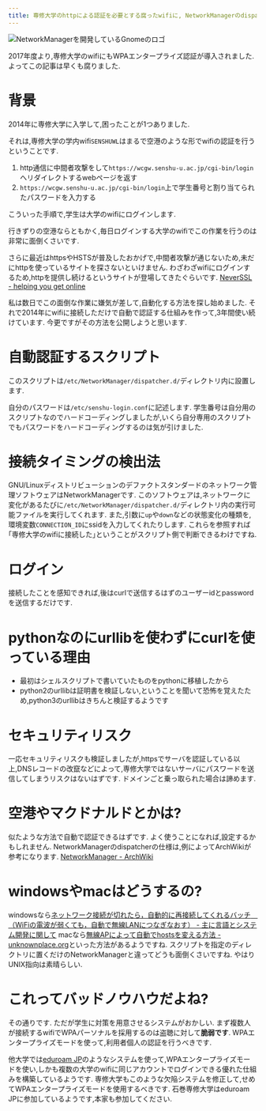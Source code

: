 ```yaml
---
title: 専修大学のhttpによる認証を必要とする腐ったwifiに, NetworkManagerのdispatcherを使って自動ログインする
---
```


![NetworkManagerを開発しているGnomeのロゴ](https://developer.gnome.org/skin/gnome-logo-devcenter.png)

2017年度より,専修大学のwifiにもWPAエンタープライズ認証が導入されました.
よってこの記事は早くも腐りました.

# 背景

2014年に専修大学に入学して,困ったことが1つありました.

それは,専修大学の学内wifi`SENSHUWL`はまるで空港のような形でwifiの認証を行うということです.

1. http通信に中間者攻撃をして`https://wcgw.senshu-u.ac.jp/cgi-bin/login`へリダイレクトするwebページを返す
2. `https://wcgw.senshu-u.ac.jp/cgi-bin/login`上で学生番号と割り当てられたパスワードを入力する

こういった手順で,学生は大学のwifiにログインします.

行きずりの空港ならともかく,毎日ログインする大学のwifiでこの作業を行うのは非常に面倒くさいです.

さらに最近はhttpsやHSTSが普及したおかげで,中間者攻撃が通じないため,未だにhttpを使っているサイトを探さないといけません.
わざわざwifiにログインするため,httpを提供し続けるというサイトが登場してきたぐらいです.
[NeverSSL - helping you get online](http://neverssl.com/)

私は数日でこの面倒な作業に嫌気が差して,自動化する方法を探し始めました.
それで2014年にwifiに接続しただけで自動で認証する仕組みを作って,3年間使い続けています.
今更ですがその方法を公開しようと思います.

# 自動認証するスクリプト

<script src="https://gist.github.com/ncaq/d79f861d3f159c81098753617112dab2.js"></script>

このスクリプトは`/etc/NetworkManager/dispatcher.d/`ディレクトリ内に設置します.

自分のパスワードは`/etc/senshu-login.conf`に記述します.
学生番号は自分用のスクリプトなのでハードコーディングしましたが,いくら自分専用のスクリプトでもパスワードをハードコーディングするのは気が引けました.

# 接続タイミングの検出法

GNU/Linuxディストリビューションのデファクトスタンダードのネットワーク管理ソフトウェアはNetworkManagerです.
このソフトウェアは,ネットワークに変化があるたびに`/etc/NetworkManager/dispatcher.d/`ディレクトリ内の実行可能ファイルを実行してくれます.
また,引数に`up`や`down`などの状態変化の種類を,環境変数`CONNECTION_ID`にssidを入力してくれたりします.
これらを参照すれば｢専修大学のwifiに接続した｣ということがスクリプト側で判断できるわけですね.

# ログイン

接続したことを感知できれば,後はcurlで送信するはずのユーザーidとpasswordを送信するだけです.

# pythonなのにurllibを使わずにcurlを使っている理由

* 最初はシェルスクリプトで書いていたものをpythonに移植したから
* python2のurllibは証明書を検証しない,ということを聞いて恐怖を覚えたため,python3のurllibはきちんと検証するようです

# セキュリティリスク

一応セキュリティリスクも検証しましたが,httpsでサーバを認証している以上,DNSレコードの改竄などによって,専修大学ではないサーバにパスワードを送信してしまうリスクはないはずです.
ドメインごと乗っ取られた場合は諦めます.

# 空港やマクドナルドとかは?

似たような方法で自動で認証できるはずです.
よく使うことになれば,設定するかもしれません.
NetworkManagerのdispatcherの仕様は,例によってArchWikiが参考になります.
[NetworkManager - ArchWiki](https://wiki.archlinuxjp.org/index.php/NetworkManager)

# windowsやmacはどうするの?

windowsなら[ネットワーク接続が切れたら，自動的に再接続してくれるバッチ　（WiFiの電波が弱くても，自動で無線LANにつなぎなおす） - 主に言語とシステム開発に関して](http://language-and-engineering.hatenablog.jp/entry/20140918/BATWifiNetworkConnectionAutoRecovery)
macなら[無線APによって自動でhostsを変える方法 - unknownplace.org](http://unknownplace.org/memo/2009/12/03/1/)といった方法があるようですね.
スクリプトを指定のディレクトリに置くだけのNetworkManagerと違ってどうも面倒くさいですね.
やはりUNIX指向は素晴らしい.

# これってバッドノウハウだよね?

その通りです.
ただが学生に対策を用意させるシステムがおかしい.
まず複数人が接続するwifiでWPAパーソナルを採用するのは盗聴に対して**脆弱です**.
WPAエンタープライズモードを使って,利用者個人の認証を行うべきです.

他大学では[eduroam JP](https://www.eduroam.jp/)のようなシステムを使って,WPAエンタープライズモードを使い,しかも複数の大学のwifiに同じアカウントでログインできる優れた仕組みを構築しているようです.
専修大学もこのような欠陥システムを修正して,せめてWPAエンタープライズモードを使用するべきです.
石巻専修大学はeduroam JPに参加しているようです,本家も参加してください.
